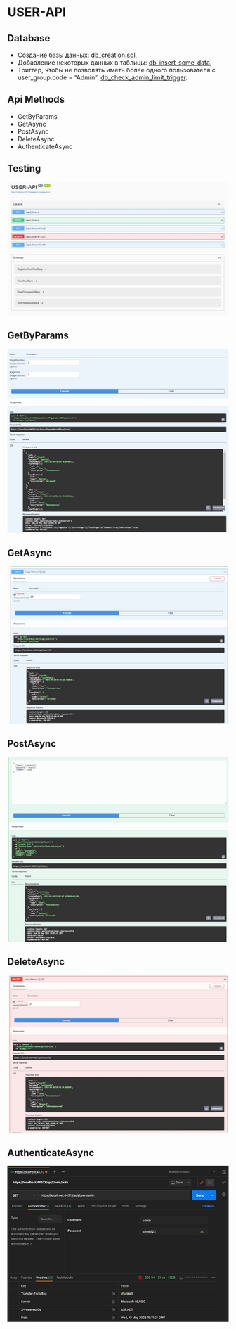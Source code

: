 # USER-API

## Database
- Создание базы данных: [db_creation.sql](db_creation),
- Добавление некоторых данных в таблицы: [db_insert_some_data](db_insert),
- Триггер, чтобы не позволять иметь более одного пользователя с user_group.code = “Admin”: [db_check_admin_limit_trigger](db_trigger).

## Api Methods
- GetByParams
- GetAsync
- PostAsync
- DeleteAsync
- AuthenticateAsync

## Testing
![Common](TestImages/Common.jpg)
## GetByParams
![GetByParams](TestImages/GetByParams.jpg)
## GetAsync
![GetAsync](TestImages/GetAsync.jpg)
## PostAsync
![PostAsync](TestImages/PostAsync.jpg)
## DeleteAsync
![DeleteAsync](TestImages/DeleteAsync.jpg)
## AuthenticateAsync
![AuthenticateAsync](TestImages/AuthenticateAsync.jpg)